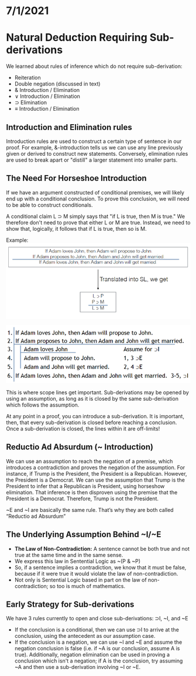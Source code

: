 # 7/1/2021  
# Natural Deduction Requiring Sub-derivations


We learned about rules of inference which do not require sub-derivation:
- Reiteration
- Double negation (discussed in text)
- & Introduction / Elimination
- &or; Introduction / Elimination
- &sup; Elimination
- &equiv; Introduction / Elimination

## Introduction and Elimination rules
Introduction rules are used to construct a certain type of sentence in our proof. For example, &-introduction tells us we can use any line previously given or derived to construct new statements. Conversely, elimination rules are used to break apart or "distill" a larger statement into smaller parts.

## The Need For Horseshoe Introduction
If we have an argument constructed of conditional premises, we will likely end up with a conditional conclusion. To prove this conclusion, we will need to be able to construct conditionals.

A conditional claim L &sup; M simply says that "if L is true, then M is true." We therefore don't need to prove that either L or M are true. Instead, we need to show that, logically, it follows that if L is true, then so is M.

Example:  
![Argument](images/sub-derivation-example1.png)

![Sub-Derivation Example](images/sub-derivation-example2.png)

This is where scope lines get important. Sub-derivations may be opened by using an assumption, as long as it is closed by the same sub-derivation which follows the assumption.

At any point in a proof, you can introduce a sub-derivation. It is important, then, that every sub-derivation is closed before reaching a conclusion. Once a sub-derivation is closed, the lines within it are off-limits!

## Reductio Ad Absurdum (~ Introduction)
We can use an assumption to reach the negation of a premise, which introduces a contradiction and proves the negation of the assumption. For instance, if Trump is the President, the President is a Republican. However, the President is a Democrat. We can use the assumption that Trump is the President to infer that a Republican is President, using horseshow elimination. That inference is then disproven using the premise that the President is a Democrat. Therefore, Trump is not the President.

~E and ~I are basically the same rule. That’s why they are both called “Reductio ad Absurdum”

## The Underlying Assumption Behind ~I/~E
- **The Law of Non-Contradiction:** A sentence cannot be both true and not true at the same time and in the same sense.
- We express this law in Sentential Logic as ~(P & ~P) 
- So, if a sentence implies a contradiction, we know that it must be false, because if it were true it would violate the law of non-contradiction.
- Not only is Sentential Logic based in part on the law of non-contradiction; so too is much of mathematics.

## Early Strategy for Sub-derivations
We have 3 rules currently to open and close sub-derivations: &sup;I, ~I, and ~E
- If the conclusion is a conditional, then we can use &sup;I to arrive at the conclusion, using the antecedent as our assumption case.
- If the conclusion is a negation, we can use ~I and ~E and assume the negation conclusion is false (i.e. if ~A is our conclusion, assume A is true). Additionally, negation elimination can be used in proving a conclusion which isn't a negation; if A is the conclusion, try assuming ~A and then use a sub-derivation involving ~I or ~E.